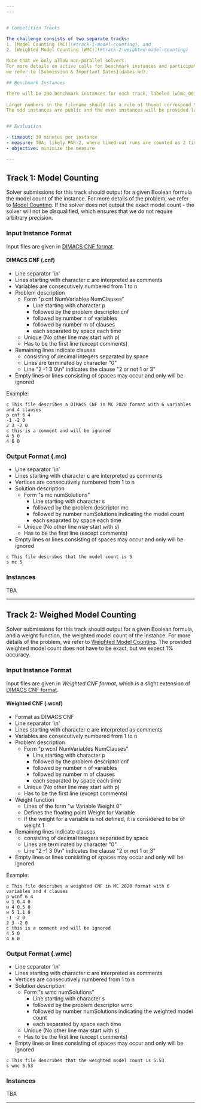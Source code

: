 ```yaml
---
---


# Competition Tracks

The challenge consists of two separate tracks: 
1. [Model Counting (MC)](#track-1-model-counting), and
2. [Weighted Model Counting (WMC)](#track-2-weighted-model-counting)

Note that we only allow non-parallel solvers.
For more details on active calls for benchmark instances and participation, 
we refer to [Submission & Important Dates](dates.md).

## Benchmark Instances

There will be 200 benchmark instances for each track, labeled (w)mc_001.(w)cnf to (w)mc_200.(w)cnf for the track on (W)MC, respectively. 
 
Larger numbers in the filename should (as a rule of thumb) correspond to harder instances. 
The odd instances are public and the even instances will be provided later (secret). 


## Evaluation 

- timeout: 30 minutes per instance
- measure: TBA; likely PAR-2, where timed-out runs are counted as 2 times the given timeout time.
- objective: minimize the measure

---
```


## Track 1: Model Counting

Solver submissions for this track should output for a given Boolean formula
the model count of the instance.
For more details of the problem, we refer to [Model Counting](about.md).
If the solver does not output the exact model count - the solver will not be disqualified, which ensures that we do not require arbitrary precision.

### Input Instance Format

Input files are given in [DIMACS CNF format](https://people.sc.fsu.edu/~jburkardt/data/cnf/cnf.html).

#### DIMACS CNF (.cnf)

* Line separator ‘\n’
* Lines starting with character c are interpreted as comments
* Variables are consecutively numbered from 1 to n
* Problem description
  * Form "p cnf NumVariables NumClauses"
    * Line starting with character p 
    * followed by the problem descriptor cnf 
    * followed by number n of variables
    * followed by number m of clauses
    * each separated by space each time
  * Unique (No other line may start with p)
  * Has to be the first line (except comments)
* Remaining lines indicate clauses
  * consisting of decimal integers separated by space
  * Lines are terminated by character "0"
  * Line "2 -1 3 0\n" indicates the clause "2 or not 1 or 3"
* Empty lines or lines consisting of spaces may occur and only will be ignored  

Example:

```AsciiDoc
c This file describes a DIMACS CNF in MC 2020 format with 6 variables and 4 clauses 
p cnf 6 4
-1 -2 0
2 3 -2 0
c this is a comment and will be ignored
4 5 0
4 6 0
```

### Output Format (.mc)

* Line separator ‘\n’
* Lines starting with character c are interpreted as comments
* Vertices are consecutively numbered from 1 to n
* Solution description
  * Form "s mc numSolutions"
    * Line starting with character s
    * followed by the problem descriptor mc 
    * followed by number numSolutions indicating the model count
    * each separated by space each time
  * Unique (No other line may start with s)
  * Has to be the first line (except comments)
* Empty lines or lines consisting of spaces may occur and only will be ignored  


```AsciiDoc
c This file describes that the model count is 5
s mc 5
```


### Instances

TBA

<!--Download: [**Download (Updated: March 05, 2019) Public Instances (Exact)**](/files/pace2019-vc-exact-public-v2.tar.bz2)-->

<!--For verification purposes, we also publish the sha1sum of the public archive:-->

<!--SHA1 sum | filename 
--- | --- 
e7ca305528a0257235a95c41742f2b3431e1e485  | pace2019-vc-exact-public-v2.tar.bz2-->

<!--For individual files we refer to [Download SHA1 sums](/files/pace2019-vc-exact-public-shasums-v2.txt)-->


---


## Track 2: Weighed Model Counting 

Solver submissions for this track should output for a given Boolean formula,
and a weight function, the weighted model count of the instance.
For more details of the problem, we refer to [Weighted Model Counting](about.md).
The provided weighted model count does not have to be exact, but we expect 1% accuracy.


### Input Instance Format

Input files are given in _Weighted CNF format_, which is a slight extension of [DIMACS CNF format](https://people.sc.fsu.edu/~jburkardt/data/cnf/cnf.html).

#### Weighted CNF (.wcnf)

* Format as DIMACS CNF
* Line separator ‘\n’
* Lines starting with character c are interpreted as comments
* Variables are consecutively numbered from 1 to n
* Problem description
  * Form "p wcnf NumVariables NumClauses"
    * Line starting with character p 
    * followed by the problem descriptor cnf 
    * followed by number n of variables
    * followed by number m of clauses
    * each separated by space each time
  * Unique (No other line may start with p)
  * Has to be the first line (except comments)
* Weight function
  * Lines of the form "w Variable Weight 0"
  * Defines the floating point Weight for Variable
  * If the weight for a variable is not defined, it is considered to be of weight 1
* Remaining lines indicate clauses
  * consisting of decimal integers separated by space
  * Lines are terminated by character "0"
  * Line "2 -1 3 0\n" indicates the clause "2 or not 1 or 3"
* Empty lines or lines consisting of spaces may occur and only will be ignored  

Example:

```AsciiDoc
c This file describes a weighted CNF in MC 2020 format with 6 variables and 4 clauses 
p wcnf 6 4
w 1 0.4 0
w 4 0.5 0
w 5 1.1 0
-1 -2 0
2 3 -2 0
c this is a comment and will be ignored
4 5 0
4 6 0
```

### Output Format (.wmc)

* Line separator ‘\n’
* Lines starting with character c are interpreted as comments
* Vertices are consecutively numbered from 1 to n
* Solution description
  * Form "s wmc numSolutions"
    * Line starting with character s
    * followed by the problem descriptor wmc 
    * followed by number numSolutions indicating the weighted model count
    * each separated by space each time
  * Unique (No other line may start with s)
  * Has to be the first line (except comments)
* Empty lines or lines consisting of spaces may occur and only will be ignored  


```AsciiDoc
c This file describes that the weighted model count is 5.53
s wmc 5.53
```



### Instances

TBA

---

